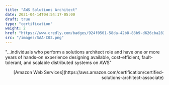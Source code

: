 ```yaml
---
title: "AWS Solutions Architect"
date: 2021-04-14T04:54:17-05:00
draft: true
type: "certification"
weight: 2
href: "https://www.credly.com/badges/924f0501-58da-42b8-83b9-d626cba28361/public_url"
src: "/images/SAA-C02.png"
---
```


"...individuals who perform a solutions architect role and have one or more years of hands-on experience designing available, cost-efficient, fault-tolerant, and scalable distributed systems on AWS"
<div style="text-align: right">[Amazon Web Services](https://aws.amazon.com/certification/certified-solutions-architect-associate)</div>

